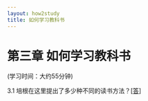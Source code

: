 ```yaml
---
layout: how2study
title: 如何学习教科书
---
```


# 第三章 如何学习教科书

(学习时间：大约55分钟)

3.1 培根在这里提出了多少种不同的读书方法？[[答][asw01]]



[asw01]: # '3种'


